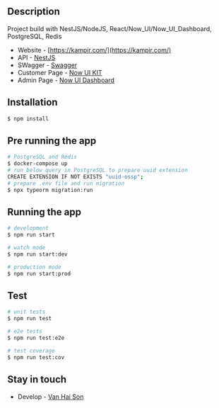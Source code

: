 ## Description

Project build with NestJS/NodeJS, React/Now_UI/Now_UI_Dashboard, PostgreSQL, Redis
- Website - [https://kampir.com/](https://kampir.com/)
- API - [NestJS](https://kampir.com/api)
- SWagger - [Swagger](https://kampir.com/swagger)
- Customer Page - [Now UI KIT](https://demos.creative-tim.com/now-ui-kit-pro/)
- Admin Page - [Now UI Dashboard](https://demos.creative-tim.com/now-ui-dashboard/examples/dashboard.html)

## Installation

```bash
$ npm install
```

## Pre running the app

```bash
# PostgreSQL and Redis
$ docker-compose up
# run below query in PostgreSQL to prepare uuid extension
CREATE EXTENSION IF NOT EXISTS "uuid-ossp";
# prepare .env file and run migration
$ npx typeorm migration:run
```

## Running the app

```bash
# development
$ npm run start

# watch mode
$ npm run start:dev

# production mode
$ npm run start:prod
```

## Test

```bash
# unit tests
$ npm run test

# e2e tests
$ npm run test:e2e

# test coverage
$ npm run test:cov
```

## Stay in touch

- Develop - [Van Hai Son](vhson2006@gmail.com)
